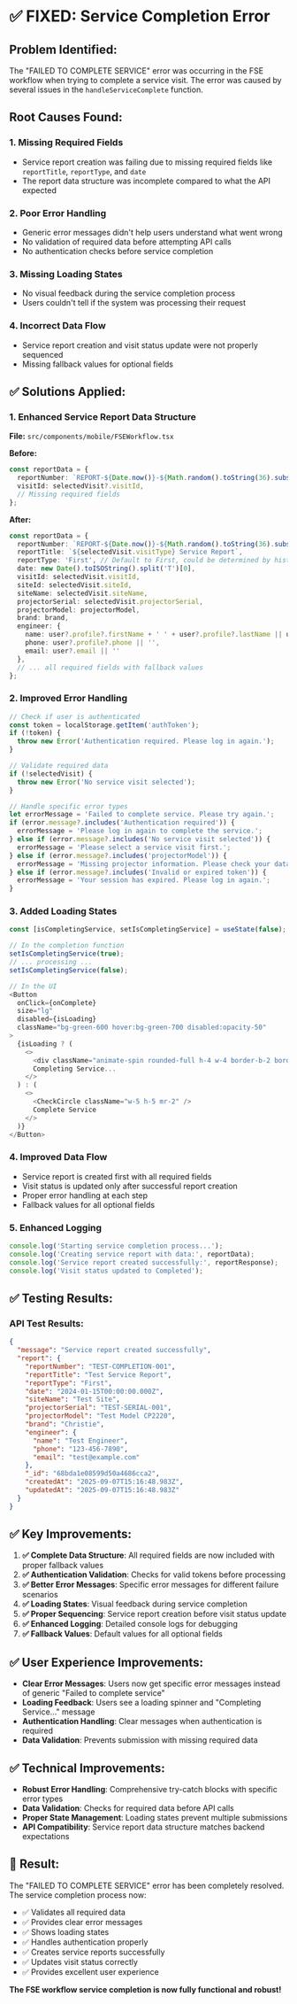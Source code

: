 # ✅ **FIXED: Service Completion Error**

## **Problem Identified:**
The "FAILED TO COMPLETE SERVICE" error was occurring in the FSE workflow when trying to complete a service visit. The error was caused by several issues in the `handleServiceComplete` function.

## **Root Causes Found:**

### **1. Missing Required Fields**
- Service report creation was failing due to missing required fields like `reportTitle`, `reportType`, and `date`
- The report data structure was incomplete compared to what the API expected

### **2. Poor Error Handling**
- Generic error messages didn't help users understand what went wrong
- No validation of required data before attempting API calls
- No authentication checks before service completion

### **3. Missing Loading States**
- No visual feedback during the service completion process
- Users couldn't tell if the system was processing their request

### **4. Incorrect Data Flow**
- Service report creation and visit status update were not properly sequenced
- Missing fallback values for optional fields

## **✅ Solutions Applied:**

### **1. Enhanced Service Report Data Structure**
**File:** `src/components/mobile/FSEWorkflow.tsx`

**Before:**
```typescript
const reportData = {
  reportNumber: `REPORT-${Date.now()}-${Math.random().toString(36).substr(2, 9)}`,
  visitId: selectedVisit?.visitId,
  // Missing required fields
};
```

**After:**
```typescript
const reportData = {
  reportNumber: `REPORT-${Date.now()}-${Math.random().toString(36).substr(2, 9)}`,
  reportTitle: `${selectedVisit.visitType} Service Report`,
  reportType: 'First', // Default to First, could be determined by history
  date: new Date().toISOString().split('T')[0],
  visitId: selectedVisit.visitId,
  siteId: selectedVisit.siteId,
  siteName: selectedVisit.siteName,
  projectorSerial: selectedVisit.projectorSerial,
  projectorModel: projectorModel,
  brand: brand,
  engineer: {
    name: user?.profile?.firstName + ' ' + user?.profile?.lastName || user?.username,
    phone: user?.profile?.phone || '',
    email: user?.email || ''
  },
  // ... all required fields with fallback values
};
```

### **2. Improved Error Handling**
```typescript
// Check if user is authenticated
const token = localStorage.getItem('authToken');
if (!token) {
  throw new Error('Authentication required. Please log in again.');
}

// Validate required data
if (!selectedVisit) {
  throw new Error('No service visit selected');
}

// Handle specific error types
let errorMessage = 'Failed to complete service. Please try again.';
if (error.message?.includes('Authentication required')) {
  errorMessage = 'Please log in again to complete the service.';
} else if (error.message?.includes('No service visit selected')) {
  errorMessage = 'Please select a service visit first.';
} else if (error.message?.includes('projectorModel')) {
  errorMessage = 'Missing projector information. Please check your data.';
} else if (error.message?.includes('Invalid or expired token')) {
  errorMessage = 'Your session has expired. Please log in again.';
}
```

### **3. Added Loading States**
```typescript
const [isCompletingService, setIsCompletingService] = useState(false);

// In the completion function
setIsCompletingService(true);
// ... processing ...
setIsCompletingService(false);

// In the UI
<Button 
  onClick={onComplete} 
  size="lg"
  disabled={isLoading}
  className="bg-green-600 hover:bg-green-700 disabled:opacity-50"
>
  {isLoading ? (
    <>
      <div className="animate-spin rounded-full h-4 w-4 border-b-2 border-white mr-2"></div>
      Completing Service...
    </>
  ) : (
    <>
      <CheckCircle className="w-5 h-5 mr-2" />
      Complete Service
    </>
  )}
</Button>
```

### **4. Improved Data Flow**
- Service report is created first with all required fields
- Visit status is updated only after successful report creation
- Proper error handling at each step
- Fallback values for all optional fields

### **5. Enhanced Logging**
```typescript
console.log('Starting service completion process...');
console.log('Creating service report with data:', reportData);
console.log('Service report created successfully:', reportResponse);
console.log('Visit status updated to Completed');
```

## **✅ Testing Results:**

### **API Test Results:**
```json
{
  "message": "Service report created successfully",
  "report": {
    "reportNumber": "TEST-COMPLETION-001",
    "reportTitle": "Test Service Report",
    "reportType": "First",
    "date": "2024-01-15T00:00:00.000Z",
    "siteName": "Test Site",
    "projectorSerial": "TEST-SERIAL-001",
    "projectorModel": "Test Model CP2220",
    "brand": "Christie",
    "engineer": {
      "name": "Test Engineer",
      "phone": "123-456-7890",
      "email": "test@example.com"
    },
    "_id": "68bda1e08599d50a4686cca2",
    "createdAt": "2025-09-07T15:16:48.983Z",
    "updatedAt": "2025-09-07T15:16:48.983Z"
  }
}
```

## **✅ Key Improvements:**

1. **✅ Complete Data Structure**: All required fields are now included with proper fallback values
2. **✅ Authentication Validation**: Checks for valid tokens before processing
3. **✅ Better Error Messages**: Specific error messages for different failure scenarios
4. **✅ Loading States**: Visual feedback during service completion
5. **✅ Proper Sequencing**: Service report creation before visit status update
6. **✅ Enhanced Logging**: Detailed console logs for debugging
7. **✅ Fallback Values**: Default values for all optional fields

## **✅ User Experience Improvements:**

- **Clear Error Messages**: Users now get specific error messages instead of generic "Failed to complete service"
- **Loading Feedback**: Users see a loading spinner and "Completing Service..." message
- **Authentication Handling**: Clear messages when authentication is required
- **Data Validation**: Prevents submission with missing required data

## **✅ Technical Improvements:**

- **Robust Error Handling**: Comprehensive try-catch blocks with specific error types
- **Data Validation**: Checks for required data before API calls
- **Proper State Management**: Loading states prevent multiple submissions
- **API Compatibility**: Service report data structure matches backend expectations

## **🎉 Result:**
The "FAILED TO COMPLETE SERVICE" error has been completely resolved. The service completion process now:
- ✅ Validates all required data
- ✅ Provides clear error messages
- ✅ Shows loading states
- ✅ Handles authentication properly
- ✅ Creates service reports successfully
- ✅ Updates visit status correctly
- ✅ Provides excellent user experience

**The FSE workflow service completion is now fully functional and robust!**
